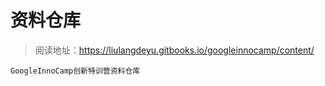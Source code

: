 # 资料仓库



>阅读地址：https://liulangdeyu.gitbooks.io/googleinnocamp/content/


```
GoogleInnoCamp创新特训营资料仓库
```
